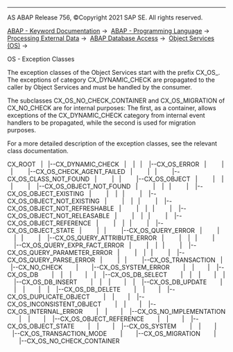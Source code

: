   

* * *

AS ABAP Release 756, ©Copyright 2021 SAP SE. All rights reserved.

[ABAP - Keyword Documentation](https://help.sap.com/doc/abapdocu_756_index_htm/7.56/en-US/abenabap.htm) →  [ABAP - Programming Language](https://help.sap.com/doc/abapdocu_756_index_htm/7.56/en-US/abenabap_reference.htm) →  [Processing External Data](https://help.sap.com/doc/abapdocu_756_index_htm/7.56/en-US/abenabap_language_external_data.htm) →  [ABAP Database Access](https://help.sap.com/doc/abapdocu_756_index_htm/7.56/en-US/abendb_access.htm) →  [Object Services (OS)](https://help.sap.com/doc/abapdocu_756_index_htm/7.56/en-US/abenabap_object_services.htm) → 

OS - Exception Classes

The exception classes of the Object Services start with the prefix CX\_OS\_. The exceptions of category CX\_DYNAMIC\_CHECK are propagated to the caller by Object Services and must be handled by the consumer.

The subclasses CX\_OS\_NO\_CHECK\_CONTAINER and CX\_OS\_MIGRATION of CX\_NO\_CHECK are for internal purposes: The first, as a container, allows exceptions of the CX\_DYNAMIC\_CHECK category from internal event handlers to be propagated, while the second is used for migration purposes.

For a more detailed description of the exception classes, see the relevant class documentation.

CX\_ROOT
  |
  |--CX\_DYNAMIC\_CHECK
  |    |
  |    |--CX\_OS\_ERROR
  |         |
  |         |--CX\_OS\_CHECK\_AGENT\_FAILED
  |         |
  |         |--CX\_OS\_CLASS\_NOT\_FOUND
  |         |
  |         |--CX\_OS\_OBJECT
  |         |    |
  |         |    |--CX\_OS\_OBJECT\_NOT\_FOUND
  |         |    |
  |         |    |--CX\_OS\_OBJECT\_EXISTING
  |         |    |
  |         |    |--CX\_OS\_OBJECT\_NOT\_EXISTING
  |         |    |
  |         |    |--CX\_OS\_OBJECT\_NOT\_REFRESHABLE
  |         |    |
  |         |    |--CX\_OS\_OBJECT\_NOT\_RELEASABLE
  |         |    |
  |         |    |--CX\_OS\_OBJECT\_REFERENCE
  |         |    |
  |         |    |--CX\_OS\_OBJECT\_STATE
  |         |
  |         |--CX\_OS\_QUERY\_ERROR
  |         |    |
  |         |    |--CX\_OS\_QUERY\_ATTRIBUTE\_ERROR
  |         |    |
  |         |    |--CX\_OS\_QUERY\_EXPR\_FACT\_ERROR
  |         |    |
  |         |    |--CX\_OS\_QUERY\_PARAMETER\_ERROR
  |         |    |
  |         |    |--CX\_OS\_QUERY\_PARSE\_ERROR
  |         |
  |         |--CX\_OS\_TRANSACTION
  |
  |--CX\_NO\_CHECK
       |
       |--CX\_OS\_SYSTEM\_ERROR
       |    |
       |    |--CX\_OS\_DB
       |    |    |
       |    |    |--CX\_OS\_DB\_SELECT
       |    |    |
       |    |    |--CX\_OS\_DB\_INSERT
       |    |    |
       |    |    |--CX\_OS\_DB\_UPDATE
       |    |    |
       |    |    |--CX\_OS\_DB\_DELETE
       |    |
       |    |--CX\_OS\_DUPLICATE\_OBJECT
       |    |
       |    |--CX\_OS\_INCONSISTENT\_OBJECT
       |    |
       |    |--CX\_OS\_INTERNAL\_ERROR
       |    |
       |    |--CX\_OS\_NO\_IMPLEMENTATION
       |    |
       |    |--CX\_OS\_OBJECT\_REFERENCE
       |    |
       |    |--CX\_OS\_OBJECT\_STATE
       |    |
       |    |--CX\_OS\_SYSTEM
       |    |
       |    |--CX\_OS\_TRANSACTION\_MODE
       |
       |--CX\_OS\_MIGRATION
       |
       |--CX\_OS\_NO\_CHECK\_CONTAINER